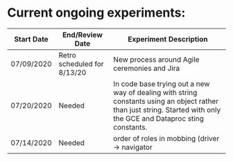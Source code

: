 # Current ongoing experiments:

| Start Date | End/Review Date | Experiment Description |
| ---------- | ----------------| ---------------------- |
| 07/09/2020 | Retro scheduled for 8/13/20  | New process around Agile ceremonies and Jira |
| 07/20/2020 | Needed          | In code base trying out a new way of dealing with string constants using an object rather than just string. Started with only the GCE and Dataproc sting constants. |
| 07/14/2020 | Needed | order of roles in mobbing (driver -> navigator|
